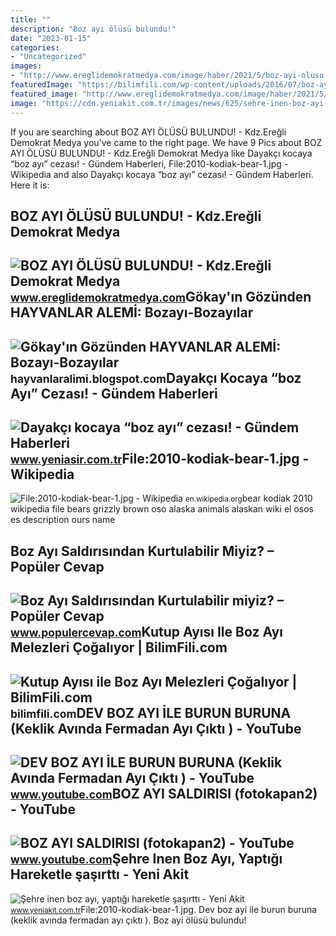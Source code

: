 ```yaml
---
title: ""
description: "Boz ayi ölüsü bulundu!"
date: "2023-01-15"
categories:
- "Uncategorized"
images:
- "http://www.ereglidemokratmedya.com/image/haber/2021/5/boz-ayi-olusu-bulundu-4-3152021095646.jpg"
featuredImage: "https://bilimfili.com/wp-content/uploads/2016/07/boz-ayi-ile-kutup-ayisi-melezleri-kuzey-kutbunda-cogaliyor-4.jpg"
featured_image: "http://www.ereglidemokratmedya.com/image/haber/2021/5/boz-ayi-olusu-bulundu-4-3152021095646.jpg"
image: "https://cdn.yeniakit.com.tr/images/news/625/sehre-inen-boz-ayi-yaptigi-hareketle-sasirtti-h1535444319-2b8ebc.png"
---
```


If you are searching about BOZ AYI ÖLÜSÜ BULUNDU! - Kdz.Ereğli Demokrat Medya you've came to the right page. We have 9 Pics about BOZ AYI ÖLÜSÜ BULUNDU! - Kdz.Ereğli Demokrat Medya like Dayakçı kocaya “boz ayı” cezası! - Gündem Haberleri, File:2010-kodiak-bear-1.jpg - Wikipedia and also Dayakçı kocaya “boz ayı” cezası! - Gündem Haberleri. Here it is:

BOZ AYI ÖLÜSÜ BULUNDU! - Kdz.Ereğli Demokrat Medya
--------------------------------------------------

 ![BOZ AYI ÖLÜSÜ BULUNDU! - Kdz.Ereğli Demokrat Medya](http://www.ereglidemokratmedya.com/image/haber/2021/5/boz-ayi-olusu-bulundu-4-3152021095646.jpg) <small>www.ereglidemokratmedya.com</small>Gökay'ın Gözünden HAYVANLAR ALEMİ: Bozayı-Bozayılar
---------------------------------------------------

 ![Gökay'ın Gözünden HAYVANLAR ALEMİ: Bozayı-Bozayılar](http://3.bp.blogspot.com/-o54D7tXgGt8/TVo8UMCJHnI/AAAAAAAAACY/h5TOqnSzEz8/s1600/boz_ayi.jpg) <small>hayvanlaralimi.blogspot.com</small>Dayakçı Kocaya “boz Ayı” Cezası! - Gündem Haberleri
---------------------------------------------------

 ![Dayakçı kocaya “boz ayı” cezası! - Gündem Haberleri](https://iaysr.tmgrup.com.tr/065781/659/460/0/8/800/566?u=https://iysr.tmgrup.com.tr/2018/01/14/dayakci-kocaya-boz-ayi-cezasi-1515949610302.jpg) <small>www.yeniasir.com.tr</small>File:2010-kodiak-bear-1.jpg - Wikipedia
---------------------------------------

 ![File:2010-kodiak-bear-1.jpg - Wikipedia](http://upload.wikimedia.org/wikipedia/commons/7/71/2010-kodiak-bear-1.jpg) <small>en.wikipedia.org</small>bear kodiak 2010 wikipedia file bears grizzly brown oso alaska animals alaskan wiki el osos es description ours name

Boz Ayı Saldırısından Kurtulabilir Miyiz? – Popüler Cevap
---------------------------------------------------------

 ![Boz Ayı Saldırısından Kurtulabilir miyiz? – Popüler Cevap](https://www.populercevap.com/wp-content/uploads/2017/04/boz-ayi-saldirisindan-kurtulabilir-miyiz-768x514.jpeg) <small>www.populercevap.com</small>Kutup Ayısı Ile Boz Ayı Melezleri Çoğalıyor | BilimFili.com
-----------------------------------------------------------

 ![Kutup Ayısı ile Boz Ayı Melezleri Çoğalıyor | BilimFili.com](https://bilimfili.com/wp-content/uploads/2016/07/boz-ayi-ile-kutup-ayisi-melezleri-kuzey-kutbunda-cogaliyor-4.jpg) <small>bilimfili.com</small>DEV BOZ AYI İLE BURUN BURUNA (Keklik Avında Fermadan Ayı Çıktı ) - YouTube
--------------------------------------------------------------------------

 ![DEV BOZ AYI İLE BURUN BURUNA (Keklik Avında Fermadan Ayı Çıktı ) - YouTube](https://i.ytimg.com/vi/5rHfrKWrFps/maxresdefault.jpg) <small>www.youtube.com</small>BOZ AYI SALDIRISI (fotokapan2) - YouTube
----------------------------------------

 ![BOZ AYI SALDIRISI (fotokapan2) - YouTube](https://i.ytimg.com/vi/VenYfDBWE2Q/hq2.jpg) <small>www.youtube.com</small>Şehre Inen Boz Ayı, Yaptığı Hareketle şaşırttı - Yeni Akit
----------------------------------------------------------

 ![Şehre inen boz ayı, yaptığı hareketle şaşırttı - Yeni Akit](https://cdn.yeniakit.com.tr/images/news/625/sehre-inen-boz-ayi-yaptigi-hareketle-sasirtti-h1535444319-2b8ebc.png) <small>www.yeniakit.com.tr</small>File:2010-kodiak-bear-1.jpg. Dev boz ayi i̇le burun buruna (keklik avında fermadan ayı çıktı ). Boz ayi ölüsü bulundu!
